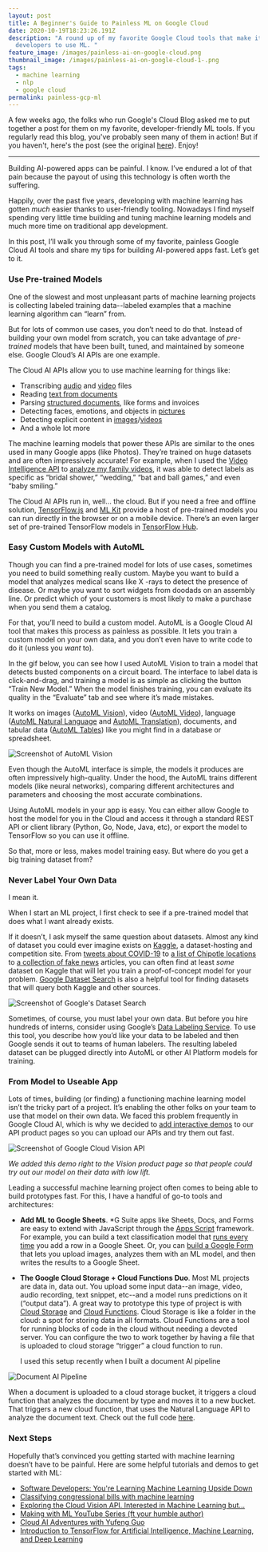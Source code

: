 ```yaml
---
layout: post
title: A Beginner's Guide to Painless ML on Google Cloud
date: 2020-10-19T18:23:26.191Z
description: "A round up of my favorite Google Cloud tools that make it easy for
  developers to use ML. "
feature_image: /images/painless-ai-on-google-cloud.png
thumbnail_image: /images/painless-ai-on-google-cloud-1-.png
tags:
  - machine learning
  - nlp
  - google cloud
permalink: painless-gcp-ml
---
```

A few weeks ago, the folks who run Google's Cloud Blog asked me to put together a post for them on my favorite, developer-friendly ML tools. If you regularly read this blog, you've probably seen many of them in action! But if you haven't, here's the post (see the original [here](https://cloud.google.com/blog/products/ai-machine-learning/beginners-guide-to-painless-machine-learning)). Enjoy!

- - -

Building AI-powered apps can be painful. I know. I’ve endured a lot of that pain because the payout of using this technology is often worth the suffering.

Happily, over the past five years, developing with machine learning has gotten *much* easier thanks to user-friendly tooling. Nowadays I find myself spending very little time building and tuning machine learning models and much more time on traditional app development.

In this post, I’ll walk you through some of my favorite, painless Google Cloud AI tools and share my tips for building AI-powered apps fast. Let’s get to it.

### Use Pre-trained Models

One of the slowest and most unpleasant parts of machine learning projects is collecting labeled training data--labeled examples that a machine learning algorithm can “learn” from.

But for lots of common use cases, you don’t need to do that. Instead of building your own model from scratch, you can take advantage of *pre-trained* models that have been built, tuned, and maintained by someone else. Google Cloud’s AI APIs are one example.

The Cloud AI APIs allow you to use machine learning for things like:

* Transcribing [audio](http://cloud.google.com/speech) and [video](https://cloud.google.com/video-intelligence) files
* Reading [text from documents](https://cloud.google.com/natural-language)
* Parsing [structured documents](https://cloud.google.com/solutions/document-ai), like forms and invoices
* Detecting faces, emotions, and objects in [pictures](http://cloud.google.com/vision)
* Detecting explicit content in [images](http://cloud.google.com/vision)/[videos](https://cloud.google.com/video-intelligence)
* And a whole lot more

The machine learning models that power these APIs are similar to the ones used in many Google apps (like Photos). They’re trained on huge datasets and are often impressively accurate! For example, when I used the [Video Intelligence API](https://cloud.google.com/video-intelligence) to [analyze my family videos](https://cloud.google.com/blog/products/ai-machine-learning/building-an-ai-searchable-archive-for-30-years-of-family-videos), it was able to detect labels as specific as “bridal shower,” “wedding,” “bat and ball games,” and even “baby smiling.”

The Cloud AI APIs run in, well… the cloud. But if you need a free and offline solution, [TensorFlow.js](https://www.tensorflow.org/js/models) and [ML Kit](https://firebase.google.com/docs/ml-kit) provide a host of pre-trained models you can run directly in the browser or on a mobile device. There’s an even larger set of pre-trained TensorFlow models in [TensorFlow Hub](https://tfhub.dev/).

### Easy Custom Models with AutoML

Though you can find a pre-trained model for lots of use cases, sometimes you need to build something really custom. Maybe you want to build a model that analyzes medical scans like X -rays to detect the presence of disease. Or maybe you want to sort widgets from doodads on an assembly line. Or predict which of your customers is most likely to make a purchase when you send them a catalog.

For that, you’ll need to build a custom model. AutoML is a Google Cloud AI tool that makes this process as painless as possible. It lets you train a custom model on your own data, and you don’t even have to write code to do it (unless you *want* to).

In the gif below, you can see how I used AutoML Vision to train a model that detects busted components on a circuit board. The interface to label data is click-and-drag, and training a model is as simple as clicking the button “Train New Model.” When the model finishes training, you can evaluate its quality in the “Evaluate” tab and see where it’s made mistakes.

It works on images ([AutoML Vision](https://cloud.google.com/vision/automl)), video ([AutoML Video](https://cloud.google.com/video-intelligence/automl/docs)), language ([AutoML Natural Language](https://cloud.google.com/natural-language/automl/docs) and [AutoML Translation](https://cloud.google.com/translate/automl/docs)), documents, and tabular data ([AutoML Tables](https://cloud.google.com/automl-tables)) like you might find in a database or spreadsheet.

![Screenshot of AutoML Vision](/images/circuts.gif "Using AutoML Vision to identify components on a circuit board")

Even though the AutoML interface is simple, the models it produces are often impressively high-quality. Under the hood, the AutoML trains different models (like neural networks), comparing different architectures and parameters and choosing the most accurate combinations.

Using AutoML models in your app is easy. You can either allow Google to host the model for you in the Cloud and access it through a standard REST API or client library (Python, Go, Node, Java, etc), or export the model to TensorFlow so you can use it offline.

So that, more or less, makes model training easy. But where do you get a big training dataset from?

### Never Label Your Own Data

I mean it.

When I start an ML project, I first check to see if a pre-trained model that does what I want already exists.

If it doesn’t, I ask myself the same question about datasets. Almost any kind of dataset you could ever imagine exists on [Kaggle](https://www.kaggle.com/datasets), a dataset-hosting and competition site. From [tweets about COVID-19](https://www.kaggle.com/gpreda/covid19-tweets) to [a list of Chipotle locations](https://www.kaggle.com/jeffreybraun/chipotle-locations) to [a collection of fake news](https://www.kaggle.com/clmentbisaillon/fake-and-real-news-dataset) articles, you can often find at least *some* dataset on Kaggle that will let you train a proof-of-concept model for your problem. [Google Dataset Search](https://datasetsearch.research.google.com/) is also a helpful tool for finding datasets that will query both Kaggle and other sources.

![Screenshot of Google's Dataset Search](/images/dataset_search.gif "Google's Dataset Search tool")

Sometimes, of course, you must label your own data. But before you hire hundreds of interns, consider using Google’s [Data Labeling Service](https://cloud.google.com/ai-platform/data-labeling/docs). To use this tool, you describe how you’d like your data to be labeled and then Google sends it out to teams of human labelers. The resulting labeled dataset can be plugged directly into AutoML or other AI Platform models for training.

### From Model to Useable App

Lots of times, building (or finding) a functioning machine learning model isn’t the tricky part of a project. It’s enabling the other folks on your team to use that model on their own data. We faced this problem frequently in Google Cloud AI, which is why we decided to [add interactive demos](http://cloud.google.com/vision) to our API product pages so you can upload our APIs and try them out fast.

![Screenshot of Google Cloud Vision API](/images/vision_api.gif "Demo of the Google Cloud Vision API")

*We added this demo right to the Vision product page so that people could try out our model on their data with low lift.*

Leading a successful machine learning project often comes to being able to build prototypes fast. For this, I have a handful of go-to tools and architectures:

* **Add ML to Google Sheets**. *G Suite apps like Sheets, Docs, and Forms are easy to extend with JavaScript through the [Apps Script](https://developers.google.com/apps-script) framework. For example, you can build a text classification model that [runs every time](https://developers.google.com/gsuite/solutions/feedback-sentiment-analysis) you add a row in a Google Sheet. Or, you can [build a Google Form](https://developers.google.com/gsuite/solutions/feedback-sentiment-analysis) that lets you upload images, analyzes them with an ML model, and then writes the results to a Google Sheet.
* **The Google Cloud Storage + Cloud Functions Duo**. Most ML projects are data in, data out. You upload some input data--an image, video, audio recording, text snippet, etc--and a model runs predictions on it (“output data”). A great way to prototype this type of project is with [Cloud Storage](https://cloud.google.com/storage) and [Cloud Functions](https://cloud.google.com/functions). Cloud Storage is like a folder in the cloud: a spot for storing data in all formats. Cloud Functions are a tool for running blocks of code in the cloud without needing a devoted server. You can configure the two to work together by having a file that is uploaded to cloud storage “trigger” a cloud function to run.

  I used this setup recently when I built a document AI pipeline

![Document AI Pipeline](/images/pipeline.jpg "Document AI Pipeline")

When a document is uploaded to a cloud storage bucket, it triggers a cloud function that analyzes the document by type and moves it to a new bucket. That triggers a new cloud function, that uses the Natural Language API to analyze the document text. Check out the full code [here](https://github.com/dalequark/document-pipeline).

### Next Steps

Hopefully that’s convinced you getting started with machine learning doesn’t have to be painful. Here are some helpful tutorials and demos to get started with ML:

* [Software Developers: You're Learning Machine Learning Upside Down](https://daleonai.com/software-developers-youre-learning-machine-learning-upside-down)
* [Classifying congressional bills with machine learning](https://medium.com/@srobtweets/classifying-congressional-bills-with-machine-learning-d6d769d818fd)
* [Exploring the Cloud Vision API. Interested in Machine Learning but…](https://medium.com/@srobtweets/exploring-the-cloud-vision-api-1af9bcf080b8)
* [Making with ML YouTube Series (ft your humble author)](https://www.youtube.com/playlist?list=PLIivdWyY5sqLsaG5hNms0D9aZRBE7DHBb)
* [Cloud AI Adventures with Yufeng Guo](https://www.youtube.com/playlist?list=PLIivdWyY5sqJxnwJhe3etaK7utrBiPBQ2)
* [Introduction to TensorFlow for Artificial Intelligence, Machine Learning, and Deep Learning](https://www.coursera.org/learn/introduction-tensorflow)